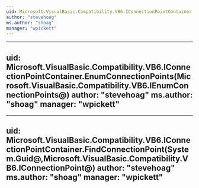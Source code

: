 ```yaml
---
uid: Microsoft.VisualBasic.Compatibility.VB6.IConnectionPointContainer
author: "stevehoag"
ms.author: "shoag"
manager: "wpickett"
---
```


---
uid: Microsoft.VisualBasic.Compatibility.VB6.IConnectionPointContainer.EnumConnectionPoints(Microsoft.VisualBasic.Compatibility.VB6.IEnumConnectionPoints@)
author: "stevehoag"
ms.author: "shoag"
manager: "wpickett"
---

---
uid: Microsoft.VisualBasic.Compatibility.VB6.IConnectionPointContainer.FindConnectionPoint(System.Guid@,Microsoft.VisualBasic.Compatibility.VB6.IConnectionPoint@)
author: "stevehoag"
ms.author: "shoag"
manager: "wpickett"
---
